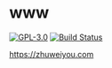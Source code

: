 # www

[![GPL-3.0](https://img.shields.io/badge/license-GPL--3.0-blue.svg)](LICENSE)
[![Build Status](https://travis-ci.org/zhuweiyou/www.svg?branch=master)](https://travis-ci.org/zhuweiyou/www)

https://zhuweiyou.com
